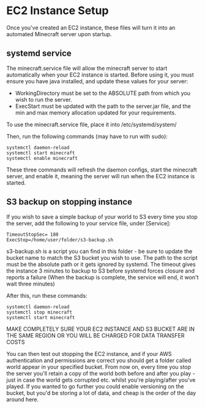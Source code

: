 # EC2 Instance Setup

Once you've created an EC2 instance, these files will turn it into an automated Minecraft server upon startup.

## systemd service

The minecraft.service file will allow the minecraft server to start automatically when your EC2 instance is started.
Before using it, you must ensure you have java installed, and update these values for your server:

 - WorkingDirectory must be set to the ABSOLUTE path from which you wish to run the server.
 - ExecStart must be updated with the path to the server.jar file, and the min and max memory allocation updated for your requirements.

To use the minecraft.service file, place it into /etc/systemd/system/

Then, run the following commands (may have to run with sudo):

```
systemctl daemon-reload
systemctl start minecraft
systemctl enable minecraft
```

These three commands will refresh the daemon configs, start the minecraft server, and enable it, meaning the server will run when the EC2 instance is started.

## S3 backup on stopping instance

If you wish to save a simple backup of your world to S3 every time you stop the server, add the following to your service file, under [Service]:
 
```
TimeoutStopSec= 180
ExecStop=/home/user/folder/s3-backup.sh
``` 

s3-backup.sh is a script you can find in this folder - be sure to update the bucket name to match the S3 bucket you wish to use. The path to the script must be the absolute path or it gets ignored by systemd.
The timeout gives the instance 3 minutes to backup to S3 before systemd forces closure and reports a failure (When the backup is complete, the service will end, it won't wait three minutes)

After this, run these commands:

```
systemctl daemon-reload
systemctl stop minecraft
systemctl start minecraft
``` 

MAKE COMPLETELY SURE YOUR EC2 INSTANCE AND S3 BUCKET ARE IN THE SAME REGION OR YOU WILL BE CHARGED FOR DATA TRANSFER COSTS

You can then test out stopping the EC2 instance, and if your AWS authentication and permissions are correct you should get a folder called world appear in your specified bucket.
From now on, every time you stop the server you'll retain a copy of the world both before and after you play - just in case the world gets corrupted etc. whilst you're playing/after you've played.
If you wanted to go further you could enable versioning on the bucket, but you'd be storing a lot of data, and cheap is the order of the day around here.
